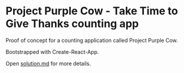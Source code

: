 # Project Purple Cow - Take Time to Give Thanks counting app

Proof of concept for a counting application called Project Purple Cow.

Bootstrapped with Create-React-App.

Open [solution.md](solution.md) for more details.
